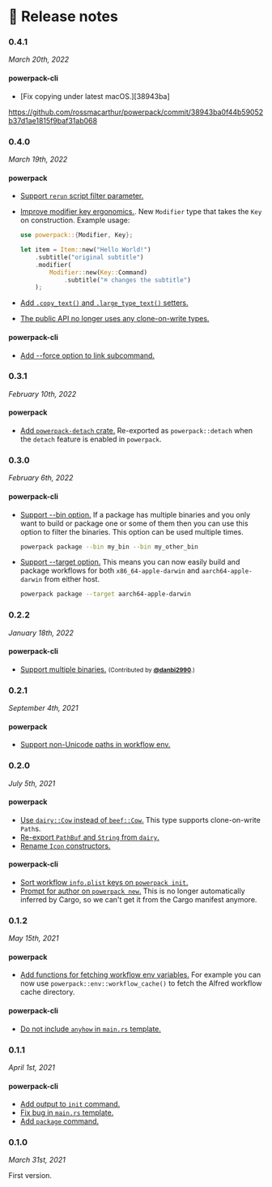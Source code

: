 # 📝 Release notes

### 0.4.1

*March 20th, 2022*

#### powerpack-cli

- [Fix copying under latest macOS.][38943ba]

https://github.com/rossmacarthur/powerpack/commit/38943ba0f44b59052b37d1ae1815f9baf31ab068

### 0.4.0

*March 19th, 2022*

#### powerpack

- [Support `rerun` script filter parameter.][9db2b1e]

- [Improve modifier key ergonomics.][5ef626c]. New `Modifier` type that takes
  the `Key` on construction. Example usage:

  ```rust
  use powerpack::{Modifier, Key};

  let item = Item::new("Hello World!")
      .subtitle("original subtitle")
      .modifier(
          Modifier::new(Key::Command)
              .subtitle("⌘ changes the subtitle")
      );
  ```

- [Add `.copy_text()` and `.large_type_text()` setters.][707a28f]

- [The public API no longer uses any clone-on-write types.][ce1b88f]

[5ef626c]: https://github.com/rossmacarthur/powerpack/commit/5ef626c24a3b3fbdfaf2197c72e5ef75dae4d453
[707a28f]: https://github.com/rossmacarthur/powerpack/commit/707a28f6df773a4e6469f60fca03d6c286a43851
[ce1b88f]: https://github.com/rossmacarthur/powerpack/commit/ce1b88f931b3f9002d034afd30d943fe321847e3
[9db2b1e]: https://github.com/rossmacarthur/powerpack/commit/9db2b1e05ef0cf7fd4a24de5e14dd8f68aad5f92

#### powerpack-cli

- [Add --force option to link subcommand.][b1d156d]

[b1d156d]: https://github.com/rossmacarthur/powerpack/commit/b1d156dda02f10c8bc787e6c20c62799385f4924

### 0.3.1

*February 10th, 2022*

#### powerpack

- [Add `powerpack-detach` crate.][bfb3492] Re-exported as `powerpack::detach`
  when the `detach` feature is enabled in `powerpack`.

[bfb3492]: https://github.com/rossmacarthur/powerpack/commit/bfb34921503fee1661ab0f0f97c22cb8e4f1907c

### 0.3.0

*February 6th, 2022*

#### powerpack-cli

- [Support --bin option.][06dc187] If a package has multiple binaries and you
  only want to build or package one or some of them then you can use this
  option to filter the binaries. This option can be used multiple times.
  ```sh
  powerpack package --bin my_bin --bin my_other_bin
  ```

- [Support --target option.][49eb415] This means you can now easily build and
  package workflows for both `x86_64-apple-darwin` and `aarch64-apple-darwin`
  from either host.
  ```sh
  powerpack package --target aarch64-apple-darwin
  ```

[06dc187]: https://github.com/rossmacarthur/powerpack/commit/06dc18778e33dda0c5a046bcd1651f1bfefeb929
[49eb415]: https://github.com/rossmacarthur/powerpack/commit/49eb4159c1fcce3ceba4059da2345024c2ab66ef

### 0.2.2

*January 18th, 2022*

#### powerpack-cli

- [Support multiple binaries.][#5] <small>(Contributed by
  [**@danbi2990**](https://github.com/danbi2990).)</small>

[#5]: https://github.com/rossmacarthur/powerpack/pull/5

### 0.2.1

*September 4th, 2021*

#### powerpack

- [Support non-Unicode paths in workflow env.][852b884]

[852b884]: https://github.com/rossmacarthur/powerpack/commit/852b884f7a51d3f7746587bd4c80b31d74c6b3bb

### 0.2.0

*July 5th, 2021*

#### powerpack

- [Use `dairy::Cow` instead of `beef::Cow`.][ac59078] This type supports
  clone-on-write `Path`s.
- [Re-export `PathBuf` and `String` from `dairy`.][0a19347]
- [Rename `Icon` constructors.][c3e77a5]

[ac59078]: https://github.com/rossmacarthur/powerpack/commit/ac590784b6d87d809001b90ce83882eb1c006881
[0a19347]: https://github.com/rossmacarthur/powerpack/commit/0a19347077b25d77102ed47a362c5de596edcbd5
[c3e77a5]: https://github.com/rossmacarthur/powerpack/commit/c3e77a5d1f7c1849926382f6a770fd5352ba779f

#### powerpack-cli

- [Sort workflow `info.plist` keys on `powerpack init`.][a9735d2]
- [Prompt for author on `powerpack new`.][de5a794] This is no longer
  automatically inferred by Cargo, so we can't get it from the Cargo manifest
  anymore.

[a9735d2]: https://github.com/rossmacarthur/powerpack/commit/a9735d231f76eb5a01a3922949a34a87e792bfc2
[de5a794]: https://github.com/rossmacarthur/powerpack/commit/de5a7945765b5405bf9f5aa4299259d8c4d6a429

### 0.1.2

*May 15th, 2021*

#### powerpack

- [Add functions for fetching workflow env variables.][d547e82] For example you
  can now use `powerpack::env::workflow_cache()` to fetch the Alfred workflow
  cache directory.

[d547e82]: https://github.com/rossmacarthur/powerpack/commit/d547e82d48b970a10fd8bf2443e4345a8c9799d8

#### powerpack-cli

- [Do not include `anyhow` in `main.rs` template.][b693208]

[b693208]: https://github.com/rossmacarthur/powerpack/commit/b693208e4f380d283287da0226b2b8a582730490

### 0.1.1

*April 1st, 2021*

#### powerpack-cli

- [Add output to `init` command.][efcd708]
- [Fix bug in `main.rs` template.][70394b3]
- [Add `package` command.][6766f16]

[6766f16]: https://github.com/rossmacarthur/powerpack/commit/6766f16cf42411e13d0a08bda82bbf20b97e1abe
[70394b3]: https://github.com/rossmacarthur/powerpack/commit/70394b33f0f2773d1aba2127a389eb20590a24d5
[efcd708]: https://github.com/rossmacarthur/powerpack/commit/efcd70843d4768be6c35bcdbcc2c11b6cbce7ea0

### 0.1.0

*March 31st, 2021*

First version.
